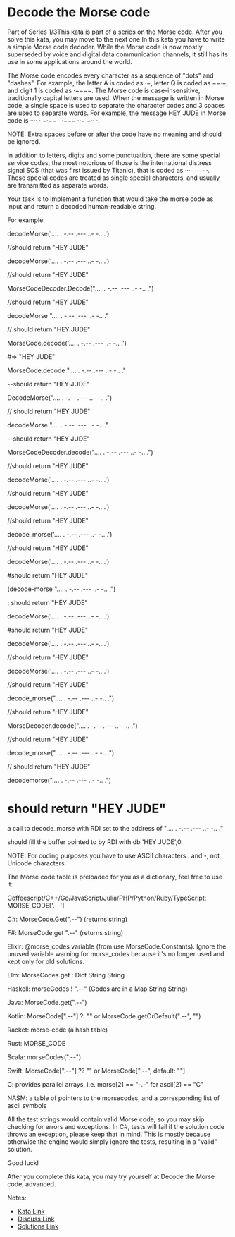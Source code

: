 # Decode the Morse code 

Part of Series 1/3This kata is part of a series on the Morse code. After you solve this kata, you may move to the next one.In this kata you have to write a simple Morse code decoder. While the Morse code is now mostly superseded by voice and digital data communication channels, it still has its use in some applications around the world.



The Morse code encodes every character as a sequence of "dots" and "dashes". For example, the letter A is coded as ·−, letter Q is coded as −−·−, and digit 1 is coded as ·−−−−. The Morse code is case-insensitive, traditionally capital letters are used. When the message is written in Morse code, a single space is used to separate the character codes and 3 spaces are used to separate words. For example, the message HEY JUDE in Morse code is ···· · −·−−   ·−−− ··− −·· ·.

NOTE: Extra spaces before or after the code have no meaning and should be ignored.

In addition to letters, digits and some punctuation, there are some special service codes, the most notorious of those is the international distress signal SOS (that was first issued by Titanic), that is coded as ···−−−···. These special codes are treated as single special characters, and usually are transmitted as separate words.

Your task is to implement a function that would take the morse code as input and return a decoded human-readable string.

For example:

decodeMorse('.... . -.--   .--- ..- -.. .')

//should return "HEY JUDE"



decodeMorse('.... . -.--   .--- ..- -.. .')

//should return "HEY JUDE"



MorseCodeDecoder.Decode(".... . -.--   .--- ..- -.. .")

//should return "HEY JUDE"



decodeMorse ".... . -.--   .--- ..- -.. ."

// should return "HEY JUDE"



MorseCode.decode('.... . -.--   .--- ..- -.. .')

#=> "HEY JUDE"



MorseCode.decode ".... . -.--   .--- ..- -.. ."

--should return "HEY JUDE"



DecodeMorse(".... . -.--   .--- ..- -.. .")

// should return "HEY JUDE"



decodeMorse ".... . -.--   .--- ..- -.. ."

--should return "HEY JUDE"



MorseCodeDecoder.decode(".... . -.--   .--- ..- -.. .")

//should return "HEY JUDE"



decodeMorse('.... . -.--   .--- ..- -.. .')

//should return "HEY JUDE"



decodeMorse('.... . -.--   .--- ..- -.. .')

//should return "HEY JUDE"



decode_morse('.... . -.--   .--- ..- -.. .')

//should return "HEY JUDE"



decodeMorse('.... . -.--   .--- ..- -.. .')

#should return "HEY JUDE"



(decode-morse ".... . -.--   .--- ..- -.. .")

; should return "HEY JUDE"



decodeMorse('.... . -.--   .--- ..- -.. .')

#should return "HEY JUDE"



decodeMorse('.... . -.--   .--- ..- -.. .')

//should return "HEY JUDE"



decodeMorse('.... . -.--   .--- ..- -.. .')

//should return "HEY JUDE"



decode_morse(".... . -.--   .--- ..- -.. .")

//should return "HEY JUDE"



MorseDecoder.decode(".... . -.--   .--- ..- -.. .")

//should return "HEY JUDE"



decode_morse(".... . -.--   .--- ..- -.. .")

// should return "HEY JUDE"



decodemorse(".... . -.--   .--- ..- -.. .")

# should return "HEY JUDE"



a call to decode_morse with RDI set to the address of ".... . -.--   .--- ..- -.. ."

should fill the buffer pointed to by RDI with db 'HEY JUDE',0



NOTE: For coding purposes you have to use ASCII characters . and -, not Unicode characters.

The Morse code table is preloaded for you as a dictionary, feel free to use it:



Coffeescript/C++/Go/JavaScript/Julia/PHP/Python/Ruby/TypeScript: MORSE_CODE['.--']

C#: MorseCode.Get(".--") (returns string)

F#: MorseCode.get ".--" (returns string)

Elixir: @morse_codes variable (from use MorseCode.Constants). Ignore the unused variable warning for morse_codes because it's no longer used and kept only for old solutions.

Elm: MorseCodes.get : Dict String String

Haskell: morseCodes ! ".--" (Codes are in a Map String String)

Java: MorseCode.get(".--")

Kotlin: MorseCode[".--"] ?: "" or MorseCode.getOrDefault(".--", "")

Racket: morse-code (a hash table)

Rust: MORSE_CODE

Scala: morseCodes(".--")

Swift: MorseCode[".--"] ?? "" or MorseCode[".--", default: ""]





C: provides parallel arrays, i.e. morse[2] == "-.-" for ascii[2] == "C"





NASM: a table of pointers to the morsecodes, and a corresponding list of ascii symbols



All the test strings would contain valid Morse code, so you may skip checking for errors and exceptions. In C#, tests will fail if the solution code throws an exception, please keep that in mind. This is mostly because otherwise the engine would simply ignore the tests, resulting in a "valid" solution.

Good luck!

After you complete this kata, you may try yourself at Decode the Morse code, advanced.

Notes:

- [Kata Link](https://www.codewars.com/kata/54b724efac3d5402db00065e)
- [Discuss Link](https://www.codewars.com/kata/54b724efac3d5402db00065e/discuss)
- [Solutions Link](https://www.codewars.com/kata/54b724efac3d5402db00065e/solutions)
